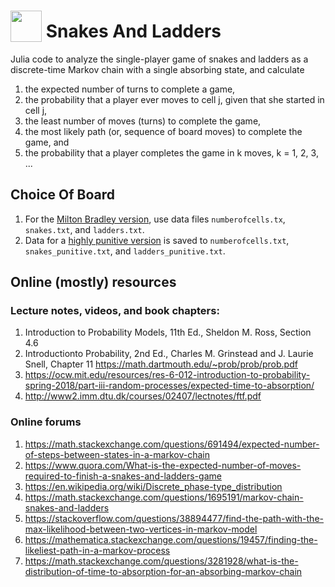 
# <img src="https://raw.githack.com/FortAwesome/Font-Awesome/master/svgs/solid/broadcast-tower.svg" card_color="#222222" width="50" height="50" style="vertical-align:bottom"/> Snakes And Ladders
Julia code to analyze the single-player game of snakes and ladders as a
discrete-time Markov chain with a single absorbing state, and calculate
1. the expected number of turns to complete a game,
2. the probability that a player ever moves to cell j, given that she started
    in cell j,
3. the least number of moves (turns) to complete the game,
4. the most likely path (or, sequence of board moves) to complete the game, and
5. the probability that a player completes the game in k moves, k = 1, 2, 3, ...

## Choice Of Board
1. For the [Milton Bradley version](https://en.wikipedia.org/wiki/File:Cnl03.jpg), use data files `numberofcells.tx`, `snakes.txt`, and `ladders.txt`.
2. Data for a [highly punitive version](https://www.etsy.com/listing/764625917/snakes-ladders-vintage-game-board-png) is saved to `numberofcells.txt`, `snakes_punitive.txt`, and `ladders_punitive.txt`. 

## Online (mostly) resources
### Lecture notes, videos, and book chapters:
1. Introduction to Probability Models, 11th Ed., Sheldon M. Ross, Section 4.6
2. Introductionto Probability, 2nd Ed., Charles M. Grinstead and J. Laurie Snell, Chapter 11
    https://math.dartmouth.edu/~prob/prob/prob.pdf
3. https://ocw.mit.edu/resources/res-6-012-introduction-to-probability-spring-2018/part-iii-random-processes/expected-time-to-absorption/
4. http://www2.imm.dtu.dk/courses/02407/lectnotes/ftf.pdf

### Online forums
1. https://math.stackexchange.com/questions/691494/expected-number-of-steps-between-states-in-a-markov-chain
2. https://www.quora.com/What-is-the-expected-number-of-moves-required-to-finish-a-snakes-and-ladders-game
3. https://en.wikipedia.org/wiki/Discrete_phase-type_distribution
4. https://math.stackexchange.com/questions/1695191/markov-chain-snakes-and-ladders
5. https://stackoverflow.com/questions/38894477/find-the-path-with-the-max-likelihood-between-two-vertices-in-markov-model
6. https://mathematica.stackexchange.com/questions/19457/finding-the-likeliest-path-in-a-markov-process
7. https://math.stackexchange.com/questions/3281928/what-is-the-distribution-of-time-to-absorption-for-an-absorbing-markov-chain
